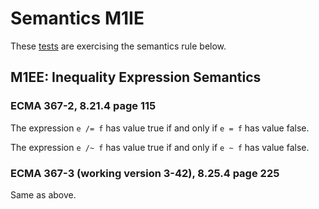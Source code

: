 # Semantics M1IE

These [tests](.) are exercising the semantics rule below.  

## M1EE: Inequality Expression Semantics

### ECMA 367-2, 8.21.4 page 115

The expression `e /= f` has value true if and only if `e = f` has value false.

The expression `e /~ f` has value true if and only if `e ~ f` has value false.

### ECMA 367-3 (working version 3-42), 8.25.4 page 225

Same as above.

